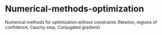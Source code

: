 # Numerical-methods-optimization
Numerical methods for optimization without constraints (Newton, regions of confidence, Cauchy step, Conjugated gradient)
